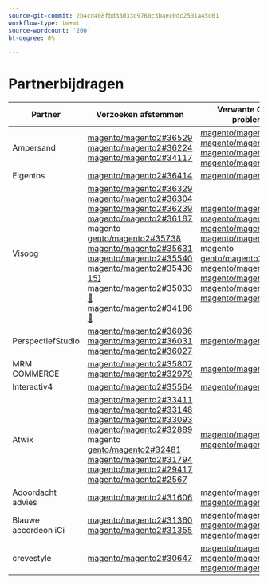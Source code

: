 ```yaml
---
source-git-commit: 2b4cd408fbd33d33c9760c3baec0dc2501a45d61
workflow-type: tm+mt
source-wordcount: '200'
ht-degree: 0%

---
```

# Partnerbijdragen

| Partner | Verzoeken afstemmen | Verwante GitHub-problemen |
| ------- | ------- | ------- |
| Ampersand | [ magento/magento2#36529 ](https://github.com/magento/magento2/pull/36529) [ magento/magento2#36224 ](https://github.com/magento/magento2/pull/36224) [ magento/magento2#34117 ](https://github.com/magento/magento2/pull/34117) | [ magento/magento2#36726 ](https://github.com/magento/magento2/issues/36726) [ magento/magento2#35546 ](https://github.com/magento/magento2/issues/35546) [ magento/magento2#36334 ](https://github.com/magento/magento2/issues/36334) [ magento/magento2#36628 ](https://github.com/magento/magento2/issues/36628) |
| Elgentos | [ magento/magento2#36414 ](https://github.com/magento/magento2/pull/36414) | [ magento/magento2#36831 ](https://github.com/magento/magento2/issues/36831) |
| Visoog | [ magento/magento2#36329 ](https://github.com/magento/magento2/pull/36329) [ magento/magento2#36304 ](https://github.com/magento/magento2/pull/36304) [ magento/magento2#36239 ](https://github.com/magento/magento2/pull/36239) [ magento/magento2#36187 ](https://github.com/magento/magento2/pull/36187) magento [ gento/magento2#35738 ](https://github.com/magento/magento2/pull/35738) [ magento/magento2#35631 ](https://github.com/magento/magento2/pull/35631) [ magento/magento2#35540 ](https://github.com/magento/magento2/pull/35540) [ magento/magento2#35436 15&rbrace; ](https://github.com/magento/magento2/pull/35436) magento/magento2#35033 [&#128279;](https://github.com/magento/magento2/pull/35033) magento/magento2#34186 [&#128279;](https://github.com/magento/magento2/pull/34186) | [ magento/magento2#36641 ](https://github.com/magento/magento2/issues/36641) [ magento/magento2#36338 ](https://github.com/magento/magento2/issues/36338) [ magento/magento2#36554 ](https://github.com/magento/magento2/issues/36554) [ magento/magento2#36646 ](https://github.com/magento/magento2/issues/36646) magento [ gento/magento2#36648 ](https://github.com/magento/magento2/issues/36648) [ magento/magento2#35325 ](https://github.com/magento/magento2/issues/35325) [ magento/magento2#35711 ](https://github.com/magento/magento2/issues/35711) [ magento/magento2#3548 ](https://github.com/magento/magento2/issues/35488) [ magento/magento2#34321 ](https://github.com/magento/magento2/issues/34321) |
| PerspectiefStudio | [ magento/magento2#36036 ](https://github.com/magento/magento2/pull/36036) [ magento/magento2#36031 ](https://github.com/magento/magento2/pull/36031) [ magento/magento2#36027 ](https://github.com/magento/magento2/pull/36027) | [ magento/magento2#36337 ](https://github.com/magento/magento2/issues/36337) |
| MRM COMMERCE | [ magento/magento2#35807 ](https://github.com/magento/magento2/pull/35807) [ magento/magento2#32979 ](https://github.com/magento/magento2/pull/32979) | [ magento/magento2#35994 ](https://github.com/magento/magento2/issues/35994) |
| Interactiv4 | [ magento/magento2#35564 ](https://github.com/magento/magento2/pull/35564) | [ magento/magento2#35568 ](https://github.com/magento/magento2/issues/35568) |
| Atwix | [ magento/magento2#33411 ](https://github.com/magento/magento2/pull/33411) [ magento/magento2#33148 ](https://github.com/magento/magento2/pull/33148) [ magento/magento2#33093 ](https://github.com/magento/magento2/pull/33093) [ magento/magento2#32889 ](https://github.com/magento/magento2/pull/32889) magento [ gento/magento2#32481 ](https://github.com/magento/magento2/pull/32481) [ magento/magento2#31794 ](https://github.com/magento/magento2/pull/31794) [ magento/magento2#29417 ](https://github.com/magento/magento2/pull/29417) [ magento/magento2#2567 ](https://github.com/magento/magento2/pull/25677) | [ magento/magento2#35858 ](https://github.com/magento/magento2/issues/35858) [ magento/magento2#29418 ](https://github.com/magento/magento2/issues/29418) |
| Adoordacht advies | [ magento/magento2#31606 ](https://github.com/magento/magento2/pull/31606) | [ magento/magento2#31643 ](https://github.com/magento/magento2/issues/31643) [ magento/magento2#31866 ](https://github.com/magento/magento2/issues/31866) |
| Blauwe accordeon iCi | [ magento/magento2#31360 ](https://github.com/magento/magento2/pull/31360) [ magento/magento2#31355 ](https://github.com/magento/magento2/pull/31355) | [ magento/magento2#31443 ](https://github.com/magento/magento2/issues/31443) [ magento/magento2#31373 ](https://github.com/magento/magento2/issues/31373) [ magento/magento2#32625 ](https://github.com/magento/magento2/issues/32625) |
| crevestyle | [ magento/magento2#30647 ](https://github.com/magento/magento2/pull/30647) | [ magento/magento2#30672 ](https://github.com/magento/magento2/issues/30672) [ magento/magento2#32985 ](https://github.com/magento/magento2/issues/32985) [ magento/magento2#30613 ](https://github.com/magento/magento2/issues/30613) |